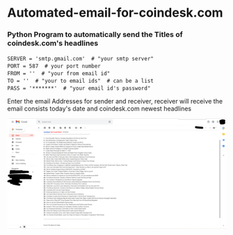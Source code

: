 # Automated-email-for-coindesk.com
<h3> Python Program to automatically send the Titles of coindesk.com's headlines </h3>
<code>SERVER = 'smtp.gmail.com'  # "your smtp server"
PORT = 587  # your port number
FROM = ''  # "your from email id"
TO = ''  # "your to email ids"  # can be a list
PASS = '*******'  # "your email id's password"</code>

<p>       Enter the email Addresses for sender and receiver, receiver will receive the email consists today's date and coindesk.com newest headlines </p>
<img src="demoofauto.png" alt="demo">

